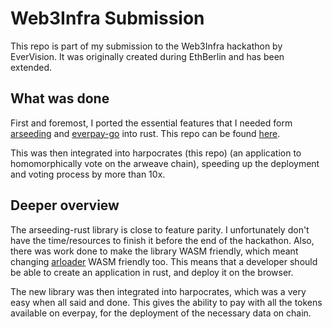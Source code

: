 # Web3Infra Submission

This repo is part of my submission to the Web3Infra hackathon by EverVision. It was originally created during EthBerlin and has been extended.

## What was done

First and foremost, I ported the essential features that I needed form [arseeding](https://github.com/everFinance/arseeding) and [everpay-go](https://github.com/everFinance/everpay-go) into rust. This repo can be found [here](https://github.com/Dev43/arseeding-rust).

This was then integrated into harpocrates (this repo) (an application to homomorphically vote on the arweave chain), speeding up the deployment and voting process by more than 10x.

## Deeper overview

The arseeding-rust library is close to feature parity. I unfortunately don't have the time/resources to finish it before the end of the hackathon. Also, there was work done to make the library WASM friendly, which meant changing [arloader](https://github.com/CalebEverett/arloader) WASM friendly too. This means that a developer should be able to create an application in rust, and deploy it on the browser.

The new library was then integrated into harpocrates, which was a very easy when all said and done. This gives the ability to pay with all the tokens available on everpay, for the deployment of the necessary data on chain.

